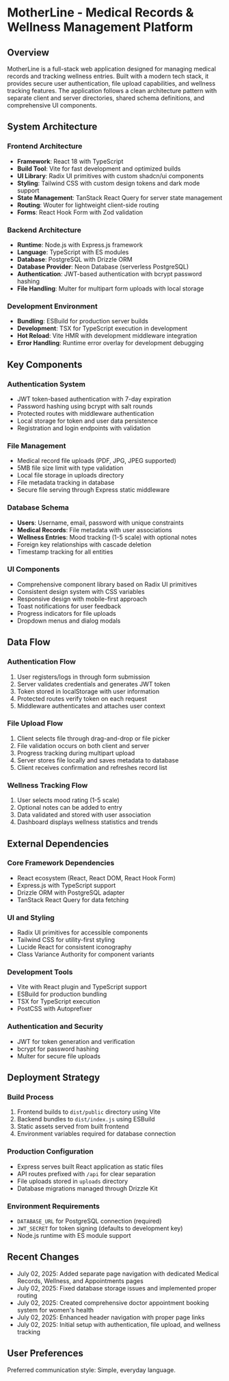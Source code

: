# MotherLine - Medical Records & Wellness Management Platform

## Overview

MotherLine is a full-stack web application designed for managing medical records and tracking wellness entries. Built with a modern tech stack, it provides secure user authentication, file upload capabilities, and wellness tracking features. The application follows a clean architecture pattern with separate client and server directories, shared schema definitions, and comprehensive UI components.

## System Architecture

### Frontend Architecture
- **Framework**: React 18 with TypeScript
- **Build Tool**: Vite for fast development and optimized builds
- **UI Library**: Radix UI primitives with custom shadcn/ui components
- **Styling**: Tailwind CSS with custom design tokens and dark mode support
- **State Management**: TanStack React Query for server state management
- **Routing**: Wouter for lightweight client-side routing
- **Forms**: React Hook Form with Zod validation

### Backend Architecture
- **Runtime**: Node.js with Express.js framework
- **Language**: TypeScript with ES modules
- **Database**: PostgreSQL with Drizzle ORM
- **Database Provider**: Neon Database (serverless PostgreSQL)
- **Authentication**: JWT-based authentication with bcrypt password hashing
- **File Handling**: Multer for multipart form uploads with local storage

### Development Environment
- **Bundling**: ESBuild for production server builds
- **Development**: TSX for TypeScript execution in development
- **Hot Reload**: Vite HMR with development middleware integration
- **Error Handling**: Runtime error overlay for development debugging

## Key Components

### Authentication System
- JWT token-based authentication with 7-day expiration
- Password hashing using bcrypt with salt rounds
- Protected routes with middleware authentication
- Local storage for token and user data persistence
- Registration and login endpoints with validation

### File Management
- Medical record file uploads (PDF, JPG, JPEG supported)
- 5MB file size limit with type validation
- Local file storage in uploads directory
- File metadata tracking in database
- Secure file serving through Express static middleware

### Database Schema
- **Users**: Username, email, password with unique constraints
- **Medical Records**: File metadata with user associations
- **Wellness Entries**: Mood tracking (1-5 scale) with optional notes
- Foreign key relationships with cascade deletion
- Timestamp tracking for all entities

### UI Components
- Comprehensive component library based on Radix UI primitives
- Consistent design system with CSS variables
- Responsive design with mobile-first approach
- Toast notifications for user feedback
- Progress indicators for file uploads
- Dropdown menus and dialog modals

## Data Flow

### Authentication Flow
1. User registers/logs in through form submission
2. Server validates credentials and generates JWT token
3. Token stored in localStorage with user information
4. Protected routes verify token on each request
5. Middleware authenticates and attaches user context

### File Upload Flow
1. Client selects file through drag-and-drop or file picker
2. File validation occurs on both client and server
3. Progress tracking during multipart upload
4. Server stores file locally and saves metadata to database
5. Client receives confirmation and refreshes record list

### Wellness Tracking Flow
1. User selects mood rating (1-5 scale)
2. Optional notes can be added to entry
3. Data validated and stored with user association
4. Dashboard displays wellness statistics and trends

## External Dependencies

### Core Framework Dependencies
- React ecosystem (React, React DOM, React Hook Form)
- Express.js with TypeScript support
- Drizzle ORM with PostgreSQL adapter
- TanStack React Query for data fetching

### UI and Styling
- Radix UI primitives for accessible components
- Tailwind CSS for utility-first styling
- Lucide React for consistent iconography
- Class Variance Authority for component variants

### Development Tools
- Vite with React plugin and TypeScript support
- ESBuild for production bundling
- TSX for TypeScript execution
- PostCSS with Autoprefixer

### Authentication and Security
- JWT for token generation and verification
- bcrypt for password hashing
- Multer for secure file uploads

## Deployment Strategy

### Build Process
1. Frontend builds to `dist/public` directory using Vite
2. Backend bundles to `dist/index.js` using ESBuild
3. Static assets served from built frontend
4. Environment variables required for database connection

### Production Configuration
- Express serves built React application as static files
- API routes prefixed with `/api` for clear separation
- File uploads stored in `uploads` directory
- Database migrations managed through Drizzle Kit

### Environment Requirements
- `DATABASE_URL` for PostgreSQL connection (required)
- `JWT_SECRET` for token signing (defaults to development key)
- Node.js runtime with ES module support

## Recent Changes
- July 02, 2025: Added separate page navigation with dedicated Medical Records, Wellness, and Appointments pages
- July 02, 2025: Fixed database storage issues and implemented proper routing
- July 02, 2025: Created comprehensive doctor appointment booking system for women's health
- July 02, 2025: Enhanced header navigation with proper page links
- July 02, 2025: Initial setup with authentication, file upload, and wellness tracking

## User Preferences

Preferred communication style: Simple, everyday language.